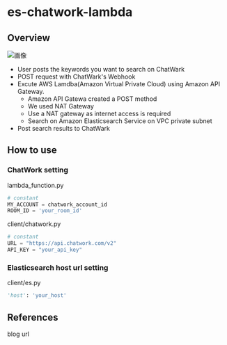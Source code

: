 # es-chatwork-lambda

## Overview

![画像]()

- User posts the keywords you want to search on ChatWark
- POST request with ChatWark's Webhook
- Excute AWS Lamdba(Amazon Virtual Private Cloud) using Amazon API Gateway.
  - Amazon API Gatewa created a POST method
  - We used NAT Gateway
  - Use a NAT gateway as internet access is required
  - Search on Amazon Elasticsearch Service on VPC private subnet
- Post search results to ChatWark

## How to use

### ChatWork setting 

lambda_function.py
```python
# constant
MY_ACCOUNT = chatwork_account_id
ROOM_ID = 'your_room_id'
```

client/chatwork.py
```python
# constant
URL = "https://api.chatwork.com/v2"
API_KEY = "your_api_key"
```

### Elasticsearch host url setting          
 
client/es.py
``` python
'host': 'your_host'
```

## References

blog url